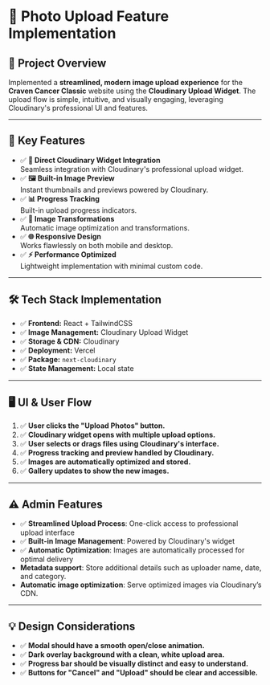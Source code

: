 # 🌟 Photo Upload Feature Implementation

## 🎯 Project Overview
Implemented a **streamlined, modern image upload experience** for the **Craven Cancer Classic** website using the **Cloudinary Upload Widget**. The upload flow is simple, intuitive, and visually engaging, leveraging Cloudinary's professional UI and features.

---

## 🚀 Key Features
- ✅ **🚀 Direct Cloudinary Widget Integration**  
  Seamless integration with Cloudinary's professional upload widget.
- ✅ **🖼️ Built-in Image Preview**  
  Instant thumbnails and previews powered by Cloudinary.
- ✅ **📊 Progress Tracking**  
  Built-in upload progress indicators.
- ✅ **🎨 Image Transformations**  
  Automatic image optimization and transformations.
- ✅ **🌐 Responsive Design**  
  Works flawlessly on both mobile and desktop.
- ✅ **⚡ Performance Optimized**  
  Lightweight implementation with minimal custom code.

---

## 🛠️ Tech Stack Implementation
- ✅ **Frontend:** React + TailwindCSS
- ✅ **Image Management:** Cloudinary Upload Widget
- ✅ **Storage & CDN:** Cloudinary
- ✅ **Deployment:** Vercel
- ✅ **Package:** `next-cloudinary`
- ✅ **State Management:** Local state

---

## 🖥️ UI & User Flow
1. ✅ **User clicks the "Upload Photos" button.**
2. ✅ **Cloudinary widget opens with multiple upload options.**
3. ✅ **User selects or drags files using Cloudinary's interface.**
4. ✅ **Progress tracking and preview handled by Cloudinary.**
5. ✅ **Images are automatically optimized and stored.**
6. ✅ **Gallery updates to show the new images.**

---

## ⚠️ Admin Features
- ✅ **Streamlined Upload Process**: One-click access to professional upload interface
- ✅ **Built-in Image Management**: Powered by Cloudinary's widget
- ✅ **Automatic Optimization**: Images are automatically processed for optimal delivery
- **Metadata support**: Store additional details such as uploader name, date, and category.
- **Automatic image optimization**: Serve optimized images via Cloudinary’s CDN.

---

## 💡 Design Considerations
- ✅ **Modal should have a smooth open/close animation.**
- ✅ **Dark overlay background with a clean, white upload area.**
- ✅ **Progress bar should be visually distinct and easy to understand.**
- ✅ **Buttons for "Cancel" and "Upload" should be clear and accessible.**
